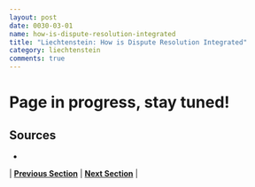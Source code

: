 ```yaml
---
layout: post
date: 0030-03-01
name: how-is-dispute-resolution-integrated
title: "Liechtenstein: How is Dispute Resolution Integrated"
category: liechtenstein
comments: true
---
```


# Page in progress, stay tuned!

Sources 
-- 
- 


| **[Previous Section](https://neo-project.github.io/global-blockchain-compliance-hub//liechtenstein/liechtenstein-smart-contracts.html)** | **[Next Section]( https://neo-project.github.io/global-blockchain-compliance-hub//liechtenstein/liechtenstein-nullify-smart-contracts.html)** |
